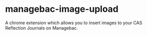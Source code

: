 # managebac-image-upload
A chrome extension which allows you to insert images to your CAS Reflection Journals on Managebac.

